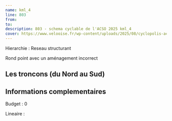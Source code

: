 ```yaml
---
name: kml_4 
line: 803
from: 
to:  
description: 803 - schema cyclable de l'ACSO 2025 kml_4 
cover: https://www.velooise.fr/wp-content/uploads/2025/08/cyclopolis-acso-803.jpg
---
```

Hierarchie : Reseau structurant

Rond point avec un aménagement incorrect

## Les troncons (du Nord au Sud)

## Informations complementaires

Budget  : 0 

Lineaire :

